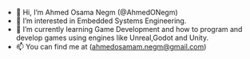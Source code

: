 - 👋 Hi, I’m Ahmed Osama Negm (@AhmedONegm)
- 👀 I’m interested in Embedded Systems Engineering.
- 🌱 I’m currently learning Game Development and how to program and develop games using engines like Unreal,Godot and Unity. 
- 📫 You can find me at (ahmedosamam.negm@gmail.com)
